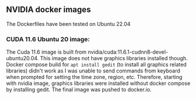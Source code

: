 ## NVIDIA docker images
The Dockerfiles have been tested on Ubuntu 22.04

### CUDA 11.6 Ubuntu 20 image:
The Cuda 11.6 image is built from nvidia/cuda:11.6.1-cudnn8-devel-ubuntu20.04. This image does not have graphics libraries installed though. Docker compose build for `apt install gedit` (to install all graphics related libraries) didn't work as I was unable to send commands from keyboard when prompted for setting the time zone, region, etc. Therefore, starting with nvidia image, graphics libraries were installed without docker compose by installing gedit. The final image was pushed to docker.io.
